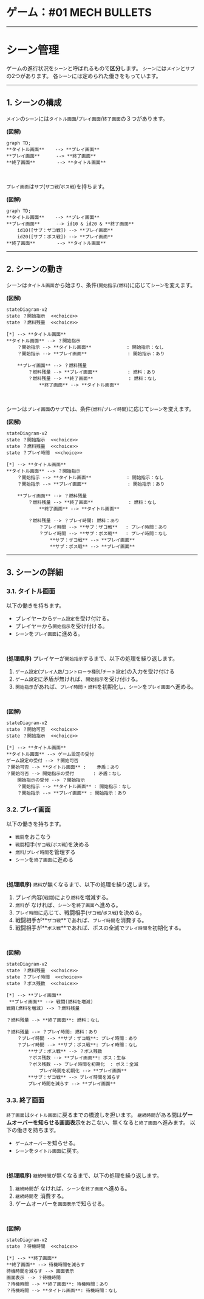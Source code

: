 # ゲーム：#01 MECH BULLETS
----
# シーン管理

ゲームの進行状況を`シーン`と呼ばれるもので**区分**します。
`シーン`には`メイン`と`サブ`の2つがあります。
各`シーン`には定められた働きをもっています。

----
## 1. シーンの構成
`メイン`の`シーン`には`タイトル画面`/`プレイ画面`/`終了画面`の３つがあります。

**(図解)**
```mermaid
graph TD;
**タイトル画面**    --> **プレイ画面**
**プレイ画面**      --> **終了画面**
**終了画面**        --> **タイトル画面**
```
</BR>

`プレイ画面`は`サブ`(`ザコ戦`/`ボス戦`)を持ちます。

**(図解)**
```mermaid
graph TD;
**タイトル画面**    --> **プレイ画面**
**プレイ画面**      --> id10 & id20 & **終了画面**
    id10([サブ：ザコ戦]) --> **プレイ画面**
    id20([サブ：ボス戦]) --> **プレイ画面**
**終了画面**        --> **タイトル画面**
```
---
## 2. シーンの動き

シーンは`タイトル画面`から始まり、条件(`開始指示`/`燃料`)に応じて`シーン`を変えます。

**(図解)**
```mermaid
stateDiagram-v2
state ？開始指示  <<choice>>
state ？燃料残量  <<choice>>

[*] --> **タイトル画面**
**タイトル画面** --> ？開始指示
    ？開始指示 --> **タイトル画面**             : 開始指示：なし
    ？開始指示 --> **プレイ画面**               : 開始指示：あり

    **プレイ画面** --> ？燃料残量
        ？燃料残量 --> **プレイ画面**           : 燃料：あり
        ？燃料残量 --> **終了画面**             : 燃料：なし
            **終了画面** --> **タイトル画面**
```
</BR>

シーンは`プレイ画面`の`サブ`では、条件(`燃料`/`プレイ時間`)に応じて`シーン`を変えます。

**(図解)**
```mermaid
stateDiagram-v2
state ？開始指示  <<choice>>
state ？燃料残量  <<choice>>
state ？プレイ時間  <<choice>>

[*] --> **タイトル画面**
**タイトル画面** --> ？開始指示
    ？開始指示 --> **タイトル画面**             : 開始指示：なし
    ？開始指示 --> **プレイ画面**               : 開始指示：あり

    **プレイ画面** --> ？燃料残量
        ？燃料残量 --> **終了画面**             : 燃料：なし
            **終了画面** --> **タイトル画面**

        ？燃料残量 --> ？プレイ時間: 燃料：あり
            ？プレイ時間 --> **サブ：ザコ戦**   : プレイ時間：あり
            ？プレイ時間 --> **サブ：ボス戦**   : プレイ時間：なし
                **サブ：ザコ戦** --> **プレイ画面**
                **サブ：ボス戦** --> **プレイ画面** 
```

----
## 3. シーンの詳細

### 3.1. タイトル画面

以下の働きを持ちます。
- プレイヤーから`ゲーム設定`を受け付ける。
- プレイヤーから`開始指示`を受け付ける。
- `シーン`を`プレイ画面`に進める。
</BR>

**(処理順序)**
プレイヤーが`開始指示`するまで、以下の処理を繰り返します。
1. `ゲーム設定`(`プレイ人数`/`コントローラ種別`/`チート設定`)の入力を受け付ける
1. `ゲーム設定`に矛盾が無ければ、`開始指示`を受け付ける。
1. `開始指示`があれば、`プレイ時間`・`燃料`を初期化し、`シーン`を`プレイ画面`へ進める。
</BR>

**(図解)**
```mermaid
stateDiagram-v2
state ？開始可否  <<choice>>
state ？開始指示  <<choice>>

[*] --> **タイトル画面**
**タイトル画面** --> ゲーム設定の受付
ゲーム設定の受付 --> ？開始可否
？開始可否 --> **タイトル画面** :    矛盾：あり
？開始可否 --> 開始指示の受付       : 矛盾：なし
    開始指示の受付 --> ？開始指示
    ？開始指示 --> **タイトル画面** : 開始指示：なし
    ？開始指示 --> **プレイ画面** : 開始指示：あり
```

### 3.2. プレイ画面

以下の働きを持ちます。
- `戦闘`をおこなう
- `戦闘`相手(`ザコ戦`/`ボス戦`)を決める
- `燃料`/`プレイ時間`を管理する
- `シーン`を`終了画面`に進める
</BR>

**(処理順序)**
`燃料`が無くなるまで、以下の処理を繰り返します。

1. プレイ内容(`戦闘`)により`燃料`を増減する。
1. `燃料`が なければ、`シーン`を`終了画面`へ進める。
1. `プレイ時間`に応じて、戦闘相手(`ザコ戦`/`ボス戦`)を決める。
1. 戦闘相手が**`ザコ戦`**であれば、`プレイ時間`を消費する。
1. 戦闘相手が**`ボス戦`**であれば、ボスの全滅で`プレイ時間`を初期化する。
</BR>

**(図解)**
```mermaid
stateDiagram-v2
state ？燃料残量  <<choice>>
state ？プレイ時間  <<choice>>
state ？ボス残数  <<choice>>

[*] --> **プレイ画面**
 **プレイ画面** --> 戦闘(燃料を増減)
戦闘(燃料を増減) --> ？燃料残量

？燃料残量 --> **終了画面**: 燃料：なし

？燃料残量 --> ？プレイ時間: 燃料：あり
    ？プレイ時間 --> **サブ：ザコ戦**: プレイ時間：あり
    ？プレイ時間 --> **サブ：ボス戦**: プレイ時間：なし
        **サブ：ボス戦** --> ？ボス残数 
        ？ボス残数 --> **プレイ画面**: ボス：生存
        ？ボス残数 --> プレイ時間を初期化  : ボス：全滅
            プレイ時間を初期化 --> **プレイ画面**
        **サブ：ザコ戦** --> プレイ時間を減らす 
        プレイ時間を減らす --> **プレイ画面**
```

### 3.3. 終了画面

`終了画面`は`タイトル画面`に戻るまでの橋渡しを担います。
`継続時間`がある間は**ゲームオーバーを知らせる画面表示**をおこない、無くなると`終了画面`へ進みます。
以下の働きを持ちます。
- `ゲームオーバー`を知らせる。
- `シーン`を`タイトル画面`に戻す。
</BR>

**(処理順序)**
`継続時間`が無くなるまで、以下の処理を繰り返します。
1. `継続時間`が なければ、`シーン`を`終了画面`へ進める。
1. `継続時間`を 消費する。
1. ゲームオーバーを`画面表示`で知らせる。
</BR>

**(図解)**
```mermaid
stateDiagram-v2
state ？待機時間  <<choice>>

[*] --> **終了画面**
**終了画面** --> 待機時間を減らす
待機時間を減らす --> 画面表示
画面表示 --> ？待機時間
？待機時間 --> **終了画面**: 待機時間：あり 
？待機時間 --> **タイトル画面**: 待機時間：なし
```